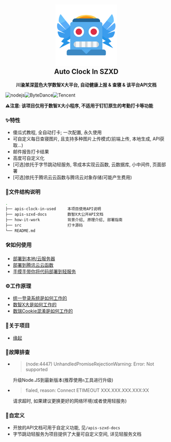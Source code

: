 <h2 align="center">
<img src="./how-it-work/img/logo.png" width="192" height="192"/>
<br/>Auto Clock In SZXD
</h2>

<p align="center"><strong>川渝某深蓝色大学数智X大平台, 自动健康上报 & 查寝 & 该平台API文档</strong></p>

![nodejs](https://img.shields.io/badge/Node\.js-339933?style=flat-square&logo=Node.JS&logoColor=white)![ByteDance](https://img.shields.io/badge/ByteInspire-3c8cff?style=flat-square&logo=ByteDance&logoColor=white)![Tencent](https://img.shields.io/badge/TencentCloud-1261fe?style=flat-square&logo=GoogleCloud&logoColor=white)

**⚠️注意: 该项目仅用于数智X大小程序, 不适用于钉钉原生的考勤打卡等功能**

### ✨特性

- 傻瓜式教程, 全自动打卡; 一次配置, 永久使用
- 可自定义每日查寝图片, 且支持多种图片上传模式(前端上传, 本地生成, API获取...)
- 邮件报告打卡结果
- 高度可自定义化
- [可选]依托于字节跳动轻服务, 零成本实现云函数, 云数据库, 小中间件, 页面部署
- [可选]依托于腾讯云云函数与腾讯云对象存储(可能产生费用)

### 📁文件结构说明

```bash
.
├── apis-clock-in-used     本项目使用API说明
├── apis-szxd-docs         数智X大公开API文档
├── how-it-work            背景介绍, 原理介绍, 部署指南
├── src                    打卡源码
└── README.md
```

### 🛠️如何使用

- [部署到本地/云服务器](./how-it-work/部署到本地与云服务器.md)
- [部署到腾讯云云函数](./how-it-work/部署到腾讯云云函数.md)
- [手摸手带你将代码部署到轻服务](./how-it-work/部署到轻服务.md)

### ⚙️工作原理

- [统一登录系统是如何工作的](./how-it-work/统一登录系统是如何工作的.md)
- [数智X大是如何工作的](./how-it-work/数智X大是如何工作的.md)
- [数瑞Cookie混淆是如何工作的](./how-it-work/数瑞COOKIE混淆是如何工作的.md)

### 🤔关于项目

- [缘起](./how-it-work/缘起.md)

### 🤕故障排查

- > (node:4447) UnhandledPromiseRejectionWarning: Error: Not supported
  
  升级Node.JS到最新版本(推荐使用`n`工具进行升级)
- > fialed, reason: Connect ETIMEOUT XXX.XXX.XXX.XXX:XX  
  
  请求超时, 如果建议更换更好的网络环境(或者使用轻服务)

### 💄自定义

- 开放的API文档可用于自定义功能, 见`/apis-szxd-docs`
- 字节跳动轻服务为项目提供了大量可自定义空间, 详见轻服务文档
